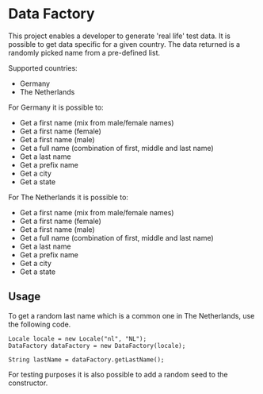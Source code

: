 Data Factory
============

This project enables a developer to generate 'real life' test data. It is possible to get data specific for a given
country. The data returned is a randomly picked name from a pre-defined list.

Supported countries:
- Germany
- The Netherlands

For Germany it is possible to:
- Get a first name (mix from male/female names)
- Get a first name (female)
- Get a first name (male)
- Get a full name (combination of first, middle and last name)
- Get a last name
- Get a prefix name
- Get a city
- Get a state

For The Netherlands it is possible to:
- Get a first name (mix from male/female names)
- Get a first name (female)
- Get a first name (male)
- Get a full name (combination of first, middle and last name)
- Get a last name
- Get a prefix name
- Get a city
- Get a state

Usage
-----

To get a random last name which is a common one in The Netherlands, use the following code.

```
Locale locale = new Locale("nl", "NL");
DataFactory dataFactory = new DataFactory(locale);

String lastName = dataFactory.getLastName();
```

For testing purposes it is also possible to add a random seed to the constructor.
